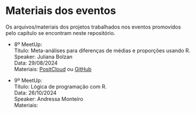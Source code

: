 # Materiais dos eventos
Os arquivos/materiais dos projetos trabalhados nos eventos promovidos pelo capítulo se encontram neste repositório.

- 8º MeetUp:\
Título: Meta-análises para diferenças de médias e proporções usando R.\
Speaker: Juliana Bolzan\
Data: 29/08/2024\
Materiais: [PositCloud](https://posit.cloud/content/8573312) ou [GitHub](https://github.com/rladiesfloripa/eventos_material/tree/main/metanalise)

- 9º MeetUp:\
Título: Lógica de programação com R.\
Data: 26/10/2024\
Speaker: Andressa Monteiro\
Materiais:
